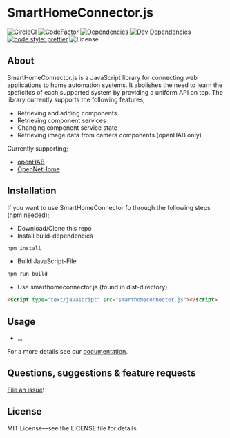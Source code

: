 # SmartHomeConnector.js

[![CircleCI](https://circleci.com/gh/ph168/smarthomeconnector.js.svg?style=shield)](https://circleci.com/gh/ph168/smarthomeconnector.js)
[![CodeFactor](https://www.codefactor.io/repository/github/ph168/smarthomeconnector.js/badge)](https://www.codefactor.io/repository/github/ph168/smarthomeconnector.js)
[![Dependencies](https://david-dm.org/ph168/smarthomeconnector.js/status.svg)](https://david-dm.org/ph168/smarthomeconnector.js)
[![Dev Dependencies](https://david-dm.org/ph168/smarthomeconnector.js/dev-status.svg)](https://david-dm.org/ph168/smarthomeconnector.js?type=dev)
[![code style: prettier](https://img.shields.io/badge/code_style-prettier-ff69b4.svg)](https://github.com/prettier/prettier)
![License](https://img.shields.io/github/license/ph168/smarthomeconnector.js.svg)

## About

SmartHomeConnector.js is a JavaScript library for connecting web applications to home automation systems. It abolishes the need to learn the speficifcs of each supported system by providing a uniform API on top.
The library currently supports the following features;
* Retrieving and adding components
* Retrieving component services
* Changing component service state
* Retrieving image data from camera components (openHAB only)

Currently supporting;
* [openHAB](https://www.openhab.org/)
* [OpenNetHome](http://opennethome.org/)

## Installation

If you want to use SmartHomeConnector fo through the following steps (npm needed);
* Download/Clone this repo
* Install build-dependencies
```bash
npm install
```
* Build JavaScript-File
```bash
npm run build
```
* Use smarthomeconnector.js (found in dist-directory)
```html
<script type="text/javascript" src="smarthomeconnector.js"></script>
```

## Usage
* ...

For a more details see our [documentation](https://github.com/ph168/smarthomeconnector.js/tree/master/docs/JSDoc).

## Questions, suggestions & feature requests

[File an issue](https://github.com/ph168/smarthomeconnector.js/issues)!

## License

MIT License—see the LICENSE file for details
